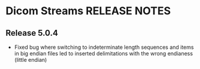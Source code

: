 # Dicom Streams RELEASE NOTES

## Release 5.0.4

- Fixed bug where switching to indeterminate length sequences and items in big endian files led to inserted 
  delimitations with the wrong endianess (little endian)
